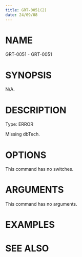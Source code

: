 ```yaml
---
title: GRT-0051(2)
date: 24/09/08
---
```


# NAME

GRT-0051 - GRT-0051

# SYNOPSIS

N/A.

# DESCRIPTION

Type: ERROR

Missing dbTech.

# OPTIONS

This command has no switches.

# ARGUMENTS

This command has no arguments.

# EXAMPLES

# SEE ALSO
